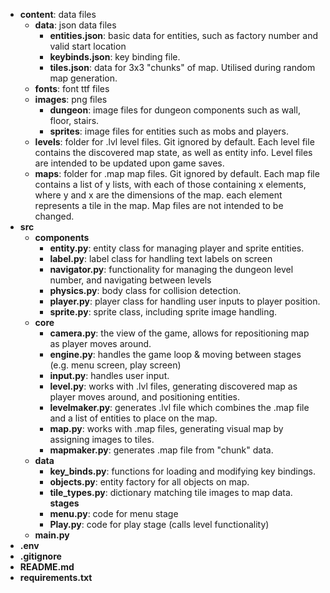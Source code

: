 
- **content**: data files
  - **data**: json data files
    - **entities.json**: basic data for entities, such as factory number and valid start location
    - **keybinds.json**: key binding file.
    - **tiles.json**: data for 3x3 "chunks" of map. Utilised during random map generation.
  - **fonts**: font ttf files
  - **images**: png files
    - **dungeon**: image files for dungeon components such as wall, floor, stairs.
    - **sprites**: image files for entities such as mobs and players.
  - **levels**: folder for .lvl level files. Git ignored by default. Each level file contains the discovered map state, as well as entity info. Level files are intended to be updated upon game saves.
  - **maps**: folder for .map map files. Git ignored by default. Each map file contains a list of y lists, with each of those containing x elements, where y and x are the dimensions of the map. each element represents a tile in the map. Map files are not intended to be changed.
- **src**
  - **components**
    - **entity.py**: entity class for managing player and sprite entities.
    - **label.py**: label class for handling text labels on screen
    - **navigator.py**: functionality for managing the dungeon level number, and navigating between levels
    - **physics.py**: body class for collision detection.
    - **player.py**: player class for handling user inputs to player position.
    - **sprite.py**: sprite class, including sprite image handling.
  - **core**
    - **camera.py**: the view of the game, allows for repositioning map as player moves around.
    - **engine.py**: handles the game loop & moving between stages (e.g. menu screen, play screen)
    - **input.py**: handles user input.
    - **level.py**: works with .lvl files, generating discovered map as player moves around, and positioning entities.
    - **levelmaker.py**: generates .lvl file which combines the .map file and a list of entities to place on the map.
    - **map.py**: works with .map files, generating visual map by assigning images to tiles.
    - **mapmaker.py**: generates .map file from "chunk" data.
  - **data**
    - **key_binds.py**: functions for loading and modifying key bindings.
    - **objects.py**: entity factory for all objects on map.
    - **tile_types.py**: dictionary matching tile images to map data.
    **stages**
    - **menu.py**: code for menu stage
    - **Play.py**: code for play stage (calls level functionality)
  - **main.py**
- **.env**
- **.gitignore**
- **README.md**
- **requirements.txt**
